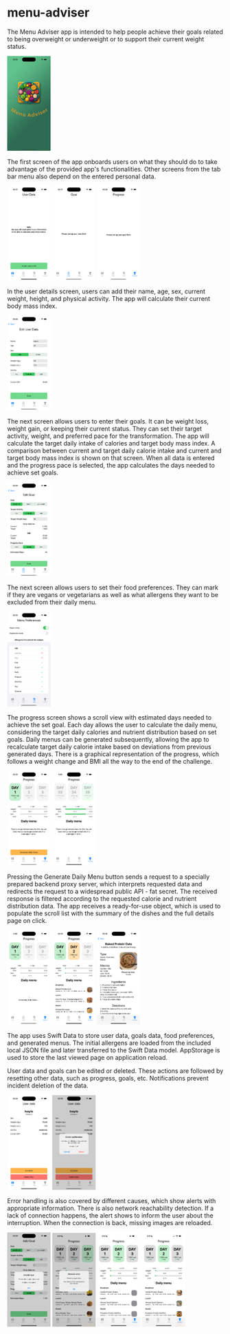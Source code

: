 # menu-adviser

The Menu Adviser app is intended to help people achieve their goals related to being overweight or underweight or to support their current weight status.

<img src="https://github.com/ivayloynikolov/menu-adviser/blob/capstone-submission/resources/01_SplashScreen.png" width="20%" alt="Splash screen">

The first screen of the app onboards users on what they should do to take advantage of the provided app's functionalities.
Other screens from the tab bar menu also depend on the entered personal data.
<p float="left">
<img src="https://github.com/ivayloynikolov/menu-adviser/blob/capstone-submission/resources/02_UserOnboarding.png" width="20%" alt="User onboarding">
<img src="https://github.com/ivayloynikolov/menu-adviser/blob/capstone-submission/resources/03_GoalOnboarding.png" width="20%" alt="Goal onboarding">
<img src="https://github.com/ivayloynikolov/menu-adviser/blob/capstone-submission/resources/04_ProgressOnboarding.png" width="20%" alt="Progress onboarding">
</p>

 
In the user details screen, users can add their name, age, sex, current weight, height, and physical activity. The app will calculate their current body mass index.

<img src="https://github.com/ivayloynikolov/menu-adviser/blob/capstone-submission/resources/04_UserDetails.png" width="20%" alt="User details">

The next screen allows users to enter their goals. It can be weight loss, weight gain, or keeping their current status. They can set their target activity, weight, and preferred pace for the transformation.
The app will calculate the target daily intake of calories and target body mass index. A comparison between current and target daily calorie intake and current and target body mass index is shown on that screen.
When all data is entered and the progress pace is selected, the app calculates the days needed to achieve set goals.

<img src="https://github.com/ivayloynikolov/menu-adviser/blob/capstone-submission/resources/05_GoalDetails.png" width="20%" alt="Goal details">

The next screen allows users to set their food preferences. They can mark if they are vegans or vegetarians as well as what allergens they want to be excluded from their daily menu.

<img src="https://github.com/ivayloynikolov/menu-adviser/blob/capstone-submission/resources/06_MenuPreferences.png" width="20%" alt="Menu preferences">

The progress screen shows a scroll view with estimated days needed to achieve the set goal. Each day allows the user to calculate the daily menu, considering the target daily calories and nutrient distribution based on set goals.
Daily menus can be generated subsequently, allowing the app to recalculate target daily calorie intake based on deviations from previous generated days.
There is a graphical representation of the progress, which follows a weight change and BMI all the way to the end of the challenge.
<p float="left">
<img src="https://github.com/ivayloynikolov/menu-adviser/blob/capstone-submission/resources/07_ProgressView.png" width="20%" alt="Progress view">
<img src="https://github.com/ivayloynikolov/menu-adviser/blob/capstone-submission/resources/07b_ProgressView.png" width="20%" alt="Progress view">
</p>

Pressing the Generate Daily Menu button sends a request to a specially prepared backend proxy server, which interprets requested data and redirects the request to a widespread public API - fat secret. The received response is filtered according to the requested calorie and nutrient distribution data.
The app receives a ready-for-use object, which is used to populate the scroll list with the summary of the dishes and the full details page on click.
<p float="left">
<img src="https://github.com/ivayloynikolov/menu-adviser/blob/capstone-submission/resources/10_GenerateMenu.png" width="20%" alt="Generate menu">
<img src="https://github.com/ivayloynikolov/menu-adviser/blob/capstone-submission/resources/08b_ProgressView.png" width="20%" alt="Generate menu">
<img src="https://github.com/ivayloynikolov/menu-adviser/blob/capstone-submission/resources/11_RecipeDetails.png" width="20%" alt="Recipe details">
</p>

The app uses Swift Data to store user data, goals data, food preferences, and generated menus. The initial allergens are loaded from the included local JSON file and later transferred to the Swift Data model.
AppStorage is used to store the last viewed page on application reload.

User data and goals can be edited or deleted. These actions are followed by resetting other data, such as progress, goals, etc. Notifications prevent incident deletion of the data.
<p float="left">
<img src="https://github.com/ivayloynikolov/menu-adviser/blob/capstone-submission/resources/12_UserDelete.png" width="20%" alt="Delete user">
<img src="https://github.com/ivayloynikolov/menu-adviser/blob/capstone-submission/resources/13_UserDelete.png" width="20%" alt="Delete user">
</p>

Error handling is also covered by different causes, which show alerts with appropriate information.
There is also network reachability detection. If a lack of connection happens, the alert shows to inform the user about the interruption. When the connection is back, missing images are reloaded.
<p float="left">
<img src="https://github.com/ivayloynikolov/menu-adviser/blob/capstone-submission/resources/14_ErrorHandling.png" width="20%" alt="Delete user">
<img src="https://github.com/ivayloynikolov/menu-adviser/blob/capstone-submission/resources/15_ErrorHandling.png" width="20%" alt="Delete user">
<img src="https://github.com/ivayloynikolov/menu-adviser/blob/capstone-submission/resources/16_ErrorHandling.png" width="20%" alt="Delete user">
<img src="https://github.com/ivayloynikolov/menu-adviser/blob/capstone-submission/resources/17_ErrorHandling.png" width="20%" alt="Delete user">
</p>